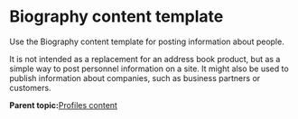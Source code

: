 # Biography content template 

Use the Biography content template for posting information about people.

It is not intended as a replacement for an address book product, but as a simple way to post personnel information on a site. It might also be used to publish information about companies, such as business partners or customers.

**Parent topic:**[Profiles content ](../ctc/ctc_arch_contypes_profile.md)

